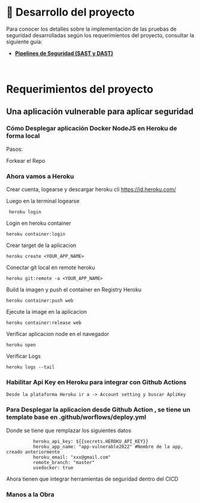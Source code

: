 # 📄 Desarrollo del proyecto

Para conocer los detalles sobre la implementación de las pruebas de seguridad desarrolladas según los requerimientos del proyecto, consultar la siguiente guía:

- **[Pipelines de Seguridad (SAST y DAST)](SECURITY.md)**

</br>

# Requerimientos del proyecto

## Una aplicación vulnerable para aplicar seguridad

### Cómo Desplegar aplicación Docker NodeJS en Heroku de forma local

Pasos:

Forkear el Repo

### Ahora vamos a Heroku

Crear cuenta, logearse y descargar heroku cli https://id.heroku.com/

Luego en la terminal logearse

```
 heroku login
```

Login en heroku container

```
heroku container:login
```

Crear target de la aplicacion

```
heroku create <YOUR_APP_NAME>
```

Conectar git local en remote heroku

```
heroku git:remote -a <YOUR_APP_NAME>
```

Build la imagen y push el container en Registry Heroku

```
heroku container:push web
```

Ejecute la image en la aplicacion

```
heroku container:release web
```

Verificar aplicacion node en el navegador

```
heroku open
```

Verificar Logs

```
heroku logs --tail
```

### Habilitar Api Key en Heroku para integrar con Github Actions

```
Desde la plataforma Heroku ir a -> Account setting y buscar ApliKey
```

### Para Desplegar la aplicacion desde Github Action , se tiene un template base en .github/worflows/deploy.yml

Donde se tiene que remplazar los siguientes datos

```
          heroku_api_key: ${{secrets.HEROKU_API_KEY}}
          heroku_app_name: "app-vulnerable2022" #Nombre de la app, creado anteriormente
          heroku_email: "xxx@gmail.com"
          remote_branch: "master"
          usedocker: true
```

Ahora tienen que integrar herramientas de seguridad dentro del CICD

### Manos a la Obra
